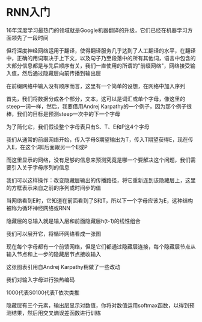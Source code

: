 # RNN入门

16年深度学习最热门的领域就是Google机器翻译的升级，它们已经在机器学习方面领先了一段时间

但将深度神经网络运用于翻译，使得翻译服务几乎达到了人工翻译的水平，在翻译中，正确的用词取决于上下文，以及句子乃至段落中的所有其他词，语言中包含的大部分信息都是与先后顺序有关，我们一直使用的所谓的"前缀网络"，网络接受输入值，然后通过隐藏层向前传播到输出层

在前缀网络中输入没有顺序而言，这里有一个简单的设想，在网络中加入序列

首先，我们将数据分成各个部分，文本，这可以是词汇或单个字母，像这里的steep一词一样，然后，我要借用Andrej Karpathy的一个例子，因为那个例子很棒，我们的目标是预测steep一次中的下一个字母

为了简化它，我们假设整个字母表只有S、T、E和P这4个字母

我们从通常的前缀网络开始，传入字母S期望输出为T，传入T期望获得E，现在传入E，在这个词E后面跟另一个E或P

而这里显示的网络，没有足够的信息来预测究竟是哪一个要解决这个问题，我们需要引入关于字母序列的信息

我们可以这样操作：改变隐藏层输出的传播路径，将它重新连到该隐藏层上，这里的方框表示来自之前的序列或时间步的值

当网络看到E时，它知道在前面看到了S和T，所以下一个字母应该为E，这种结构被称为循环神经网络或RNN

隐藏层的总输入就是输入层和前面隐藏层h(t-1)的线性组合

我们可以展开它，将循环网络看成一张图

现在每个字母都有一个前馈网络，但是它们都通过隐藏层连接，每个隐藏层节点从输入节点和上一步的隐藏层节点接收输入

这张图表引用自Andrej Karpathy稍做了一些改动

我们对输入字母进行独热编码

1000代表S0100代表T依次类推

隐藏层有三个元素，输出层显示对数值，你将对数值运用softmax函数，以得到预测结果，然后用交叉熵误差函数进行训练
